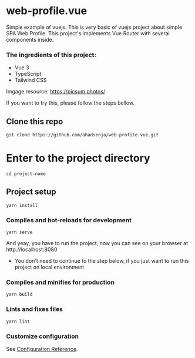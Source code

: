 # web-profile.vue
Simple example of vuejs.
This is very basic of vuejs project about simple SPA Web Profile.
This project's implements Vue Router with several components inside.

### The ingredients of this project:
- Vue 3
- TypeScript
- Tailwind CSS

Imgage resource: https://picsum.photos/

If you want to try this, please follow the steps bellow.

## Clone this repo
```
git clone https://github.com/ahadsenja/web-profile.vue.git
```

# Enter to the project directory
```
cd project-name
```

## Project setup
```
yarn install
```

### Compiles and hot-reloads for development
```
yarn serve
```

And yeay, you have to run the project, now you can see on your browser at http://localhost:8080

* You don't need to continue to the step below, if you just want to run this project on local environment

### Compiles and minifies for production
```
yarn build
```

### Lints and fixes files
```
yarn lint
```

### Customize configuration
See [Configuration Reference](https://cli.vuejs.org/config/).

